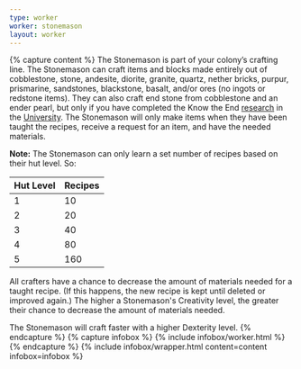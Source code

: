 ```yaml
---
type: worker
worker: stonemason
layout: worker
---
```

{% capture content %}
The Stonemason is part of your colony’s crafting line. The Stonemason can craft items and blocks made entirely out of cobblestone, stone, andesite, diorite, granite, quartz, nether bricks, purpur, prismarine, sandstones, blackstone, basalt, and/or ores (no ingots or redstone items). They can also craft end stone from cobblestone and an ender pearl, but only if you have completed the Know the End [research](../../source/systems/research) in the [University](../../source/buildings/university). The Stonemason will only make items when they have been taught the recipes, receive a request for an item, and have the needed materials.

**Note:** The Stonemason can only learn a set number of recipes based on their hut level. So:

| Hut Level | Recipes |
| --------- | ------- |
| 1         | 10      |
| 2         | 20      |
| 3         | 40      |
| 4         | 80      |
| 5         | 160     |

All crafters have a chance to decrease the amount of materials needed for a taught recipe. (If this happens, the new recipe is kept until deleted or improved again.) The higher a Stonemason's Creativity level, the greater their chance to decrease the amount of materials needed.

The Stonemason will craft faster with a higher Dexterity level.
{% endcapture %}
{% capture infobox %}
{% include infobox/worker.html %}
{% endcapture %}
{% include infobox/wrapper.html content=content infobox=infobox %}